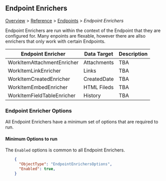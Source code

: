 ## Endpoint Enrichers
[Overview](.././index.md) > [Reference](../index.md) > [Endpoints](../Endpoints/index.md) > *Endpoint Enrichers*

Endpoint Enrichers are run within the context of the Endpoint that they are configured for. Many enpoints are flexable, however there are allso enrichers that only work with certain Endpoints.

Endpoint Enricher | Data Target | Description
----------|-----------|------------
WorkItemAttachmentEnricher | Attachments | TBA
WorkItemLinkEnricher | Links | TBA
WorkItemCreatedEnricher | CreatedDate | TBA
WorkItemEmbedEnricher | HTML Fileds | TBA
WorkItemFieldTableEnricher | History | TBA


### Endpoint Enricher Options

 All Endpoint Enrichers have a minimum set of options that are required to run. 

#### Minimum Options to run

The `Enabled` options is common to all Endpoint Enrichers.


```JSON
    {
      "ObjectType": "EndpointEnrichersOptions",
      "Enabled": true,
    }
```
